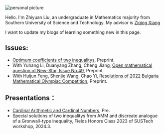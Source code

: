 ![personal picture](https://Zhi-yuan-Liu.github.io/self-photo.jpg)

Hello. I'm Zhiyuan Liu, an undergraduate in Mathematics majority from Southern University of Science and Technology. My advisor is [Ziqing Xiang](http://ziqing.org/) 

I want to update my blogs of learning something new in this page.

## Issues:

- [Optimum coefficients of two inequalitys](http://Zhi-yuan-Liu.github.io/两个不等式的最优系数-刘志源(南方科技大学).pdf), Preprint.
- With Yuhang Li, Duanyang Zhang, Cheng Jiang, [Open mathematical question of New-Star, Issue No.49](http://Zhi-yuan-Liu.github.io/数学新星问题征解第四十九期(2023.04).pdf), Preprint.
- With Huijun Feng, Shenjie Wang, Chao Yi, [Resolutions of 2022 Bulgaria Mathematical Olympiac Competition](https://Zhi-yuan-Liu.github.io/2022年保加利亚数学奥林匹克试题解析-冯慧君王沈杰易超刘志源(湖南长沙一中).pdf), Preprint.

## Presentations：

- [Cardinal Arithmetic and Cardinal Numbers](), Pre.
- Special solutions of two inequalitys from AMM and discreate analogue of a Gronwall-type inequality, Fields Honors Class 2023 of SUSTech workshop, 2024.3.
